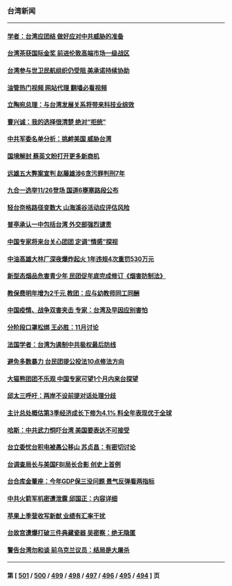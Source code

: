 ### 台湾新闻
---
#### [学者：台湾应团结 做好应对中共威胁的准备](../../pages/ncid1349361/n13855630.md?10302045) 
#### [台湾茶获国际金奖 前进伦敦高端市场一级战区](../../pages/ncid1349361/n13855255.md?10302045) 
#### [台湾参与世卫民航组织仍受阻 美承诺持续协助](../../pages/ncid1349361/n13855299.md?10302045) 
#### [油管热门视频 网站代理 翻墙必看视频](http://132.145.103.77:81/youtube.html?10302045)
#### [立陶宛总理：与台湾发展关系将带来科技业综效](../../pages/ncid1349361/n13855197.md?10302045) 
#### [曹兴诚：我的选择很清楚 绝对“拒统”](../../pages/ncid1349361/n13854520.md?10302045) 
#### [中共军委名单分析：挑衅美国 威胁台湾](../../pages/ncid1349361/n13854548.md?10302045) 
#### [国境解封 蔡英文盼打开更多新商机](../../pages/ncid1349361/n13854885.md?10302045) 
#### [远雄五大弊案宣判 赵藤雄涉6贪污罪判刑7年](../../pages/ncid1349361/n13854873.md?10302045) 
#### [九合一选举11/26登场 国道6壅塞路段公布](../../pages/ncid1349361/n13854872.md?10302045) 
#### [轻台奈格路径变数大 山海溪谷活动应评估风险](../../pages/ncid1349361/n13854871.md?10302045) 
#### [普亭承认一中包括台湾 外交部强烈谴责](../../pages/ncid1349361/n13854869.md?10302045) 
#### [中国专家将来台关心团团 定调“情感”探视](../../pages/ncid1349361/n13854860.md?10302045) 
#### [中油高雄大林厂深夜爆炸起火 1年违规4次重罚530万元](../../pages/ncid1349361/n13854862.md?10302045) 
#### [新型态烟品危害青少年 民团促年底完成修订《烟害防制法》](../../pages/ncid1349361/n13854857.md?10302045) 
#### [教保费明年增为2千元 教团：应与幼教师同工同酬](../../pages/ncid1349361/n13854854.md?10302045) 
#### [中国疫情、战争双害夹击 专家：台湾及早因应别害怕](../../pages/ncid1349361/n13854851.md?10302045) 
#### [分阶段口罩松绑 王必胜：11月讨论](../../pages/ncid1349361/n13854855.md?10302045) 
#### [法国学者：台湾为遏制中共极权最后防线](../../pages/ncid1349361/n13854662.md?10302045) 
#### [避免多数暴力 台民团提公投法10点修法方向](../../pages/ncid1349361/n13854760.md?10302045) 
#### [大猫熊团团不乐观 中国专家可望1个月内来台探望](../../pages/ncid1349361/n13854796.md?10302045) 
#### [邱太三呼吁：两岸不设前提对话处理分歧](../../pages/ncid1349361/n13854785.md?10302045) 
#### [主计总处概估第3季经济成长下修为4.1% 料全年表现优于全球](../../pages/ncid1349361/n13854757.md?10302045) 
#### [哈斯：中共武力恫吓台湾 美国要表达不可接受](../../pages/ncid1349361/n13854782.md?10302045) 
#### [台立委忧台积电被愚公移山 苏贞昌：有密切讨论](../../pages/ncid1349361/n13854784.md?10302045) 
#### [台调查局长与美国FBI局长合影 创史上首例](../../pages/ncid1349361/n13854762.md?10302045) 
#### [台合库金董座：今年GDP保三没问题 景气反弹看两指标](../../pages/ncid1349361/n13854770.md?10302045) 
#### [中共火箭军机密遭泄露 邱国正：内容详细](../../pages/ncid1349361/n13854771.md?10302045) 
#### [苹果上季营收写新猷 业绩有汇率干扰](../../pages/ncid1349361/n13854764.md?10302045) 
#### [台故宫遭爆打破三件典藏瓷器 吴密察：绝无隐匿](../../pages/ncid1349361/n13854773.md?10302045) 
#### [警告台湾勿和谈 前乌克兰议员：结局是大屠杀](../../pages/ncid1349361/n13854766.md?10302045) 

---
#### 第 [ [501](./501.md?10302045) / [500](./500.md?10302045) / [499](./499.md?10302045) / [498](./498.md?10302045) / [497](./497.md?10302045) / [496](./496.md?10302045) / [495](./495.md?10302045) / [494](./494.md?10302045) ] 页

